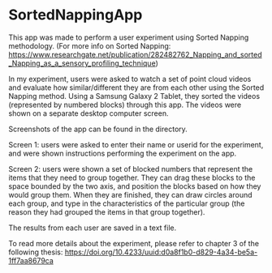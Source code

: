 # SortedNappingApp

This app was made to perform a user experiment using Sorted Napping methodology. (For more info on Sorted Napping: https://www.researchgate.net/publication/282482762_Napping_and_sorted_Napping_as_a_sensory_profiling_technique)

In my experiment, users were asked to watch a set of point cloud videos and evaluate how similar/different they are from each other using the Sorted Napping method.
Using a Samsung Galaxy 2 Tablet, they sorted the videos (represented by numbered blocks) through this app. The videos were shown on a separate desktop computer screen.

Screenshots of the app can be found in the directory. 

Screen 1: users were asked to enter their name or userid for the experiment, and were shown instructions performing the experiment on the app.

Screen 2: users were shown a set of blocked numbers that represent the items that they need to group together.
They can drag these blocks to the space bounded by the two axis, and position the blocks based on how they would group them.
When they are finished, they can draw circles around each group, and type in the characteristics of the particular group (the reason they had grouped the items in that group together).

The results from each user are saved in a text file. 

To read more details about the experiment, please refer to chapter 3 of the following thesis: https://doi.org/10.4233/uuid:d0a8f1b0-d829-4a34-be5a-1ff7aa8679ca 

